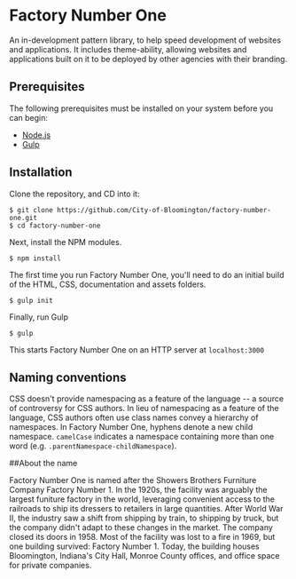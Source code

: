 # Factory Number One

An in-development pattern library, to help speed development of websites and applications. It includes theme-ability, allowing websites and applications built on it to be deployed by other agencies with their branding.

## Prerequisites

The following prerequisites must be installed on your system before you can begin:

* [Node.js](https://nodejs.org/)
* [Gulp](http://gulpjs.com/)

## Installation

Clone the repository, and CD into it:

    $ git clone https://github.com/City-of-Bloomington/factory-number-one.git
    $ cd factory-number-one

Next, install the NPM modules.

    $ npm install

The first time you run Factory Number One, you'll need to do an initial build of the HTML, CSS, documentation and assets folders.

    $ gulp init

Finally, run Gulp

    $ gulp

This starts Factory Number One on an HTTP server at `localhost:3000`

## Naming conventions

CSS doesn't provide namespacing as a feature of the language -- a source of controversy for CSS authors. In lieu of namespacing as a feature of the language, CSS authors often use class names convey a hierarchy of namespaces. In Factory Number One, hyphens denote a new child namespace. `camelCase` indicates a namespace containing more than one word (e.g. `.parentNamespace-childNamespace`).

##About the name

Factory Number One is named after the Showers Brothers Furniture Company Factory Number 1. In the 1920s, the facility was arguably the largest funiture factory in the world, leveraging convenient access to the railroads to ship its dressers to retailers in large quantities. After World War II, the industry saw a shift from shipping by train, to shipping by truck, but the company didn't adapt to these changes in the market. The company closed its doors in 1958. Most of the facility was lost to a fire in 1969, but one building survived: Factory Number 1. Today, the building houses Bloomington, Indiana's City Hall, Monroe County offices, and office space for private companies.
